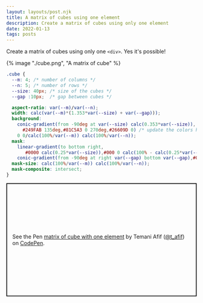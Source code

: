 ```yaml
---
layout: layouts/post.njk
title: A matrix of cubes using one element
description: Create a matrix of cubes using only one element
date: 2022-01-13
tags: posts
---
```


Create a matrix of cubes using only one `<div>`. Yes it's possible!


{% image "./cube.png", "A matrix of cube" %}


```css
.cube {
  --m: 4; /* number of columns */
  --n: 5; /* number of rows */
  --size: 40px; /* size of the cubes */
  --gap :10px;  /* gap between cubes */

  aspect-ratio: var(--m)/var(--n);
  width: calc(var(--m)*(1.353*var(--size) + var(--gap)));
  background:
    conic-gradient(from -90deg at var(--size) calc(0.353*var(--size)),
      #249FAB 135deg,#81C5A3 0 270deg,#26609D 0) /* update the colors here */
    0 0/calc(100%/var(--m)) calc(100%/var(--n));
  mask:
    linear-gradient(to bottom right,
       #0000 calc(0.25*var(--size)),#000 0 calc(100% - calc(0.25*var(--size)) - 1.414*var(--gap)),#0000 0),
    conic-gradient(from -90deg at right var(--gap) bottom var(--gap),#000 90deg,#0000 0);
  mask-size: calc(100%/var(--m)) calc(100%/var(--n));
  mask-composite: intersect;
}
```


<p class="codepen" data-height="300" data-default-tab="result" data-slug-hash="PoJeqwN" data-preview="true" data-user="t_afif" style="height: 300px; box-sizing: border-box; display: flex; align-items: center; justify-content: center; border: 2px solid; margin: 1em 0; padding: 1em;">
  <span>See the Pen <a href="https://codepen.io/t_afif/pen/PoJeqwN">
  matrix of cube with one element</a> by Temani Afif (<a href="https://codepen.io/t_afif">@t_afif</a>)
  on <a href="https://codepen.io">CodePen</a>.</span>
</p>
<script async src="https://cpwebassets.codepen.io/assets/embed/ei.js"></script>